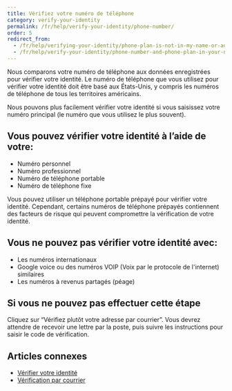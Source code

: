 ```yaml
---
title: Vérifiez votre numéro de téléphone
category: verify-your-identity
permalink: /fr/help/verify-your-identity/phone-number/
order: 5
redirect_from:
  - /fr/help/verifying-your-identity/phone-plan-is-not-in-my-name-or-address/
  - /fr/help/verify-your-identity/phone-number-and-phone-plan-in-your-name/
---
```

Nous comparons votre numéro de téléphone aux données enregistrées pour vérifier votre identité. Le numéro de téléphone que vous utilisez pour vérifier votre identité doit être basé aux États-Unis, y compris les numéros de téléphone de tous les territoires américains.

Nous pouvons plus facilement vérifier votre identité si vous saisissez votre numéro principal (le numéro que vous utilisez le plus souvent).

## Vous pouvez vérifier votre identité à l’aide de votre:
- Numéro personnel
- Numéro professionnel
- Numéro de téléphone portable
- Numéro de téléphone fixe

Vous pouvez utiliser un téléphone portable prépayé pour vérifier votre identité. Cependant, certains numéros de téléphone prépayés contiennent des facteurs de risque qui peuvent compromettre la vérification de votre identité.

## Vous ne pouvez pas vérifier votre identité avec:
- Les numéros internationaux
- Google voice ou des numéros VOIP (Voix par le protocole de l'internet) similaires
- Les numéros à revenus partagés (péage)

## Si vous ne pouvez pas effectuer cette étape

Cliquez sur “Vérifiez plutôt votre adresse par courrier”. Vous devrez attendre de recevoir une lettre par la poste, puis suivre les instructions pour saisir le code de vérification.

## Articles connexes

* [Vérifier votre identité](/fr/help/verify-your-identity/how-to-verify-your-identity/)
* [Vérification par courrier](/fr/help/verify-your-identity/verify-your-address-by-mail/)
